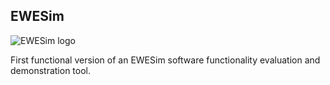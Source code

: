 ## EWESim
![EWESim logo](./EWESim/img/logo.png)

First functional version of an EWESim software functionality evaluation and demonstration tool.
